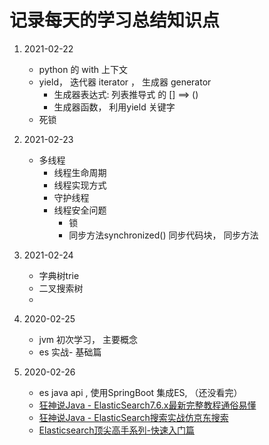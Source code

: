 # 记录每天的学习总结知识点
1. 2021-02-22
    - python 的 with 上下文
    - yield， 迭代器 iterator ， 生成器 generator
        - 生成器表达式: 列表推导式 的 [] ==> ()
        - 生成器函数， 利用yield 关键字
    - 死锁
    
2. 2021-02-23
    - 多线程
        - 线程生命周期
        - 线程实现方式
        - 守护线程
        - 线程安全问题
            - 锁
            - 同步方法synchronized() 同步代码块， 同步方法
3. 2021-02-24 
    - 字典树trie
    - 二叉搜索树
    - 
4. 2020-02-25
    - jvm 初次学习， 主要概念
    - es 实战- 基础篇  
5. 2020-02-26 
    - es java api , 使用SpringBoot 集成ES, （还没看完）
    - [狂神说Java - ElasticSearch7.6.x最新完整教程通俗易懂](https://www.bilibili.com/video/BV17a4y1x7zq?p=12)
    - [狂神说Java - ElasticSearch搜索实战仿京东搜索](https://www.bilibili.com/video/BV1Nk4y1R7Hf?p=3&spm_id_from=pageDriver)
    - [Elasticsearch顶尖高手系列-快速入门篇](https://www.bilibili.com/video/BV1p4411h7sR?p=73&spm_id_from=pageDriver)